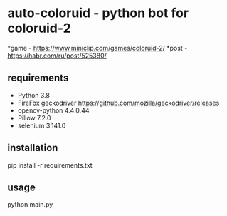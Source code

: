 # auto-coloruid - python bot for coloruid-2
*game - https://www.miniclip.com/games/coloruid-2/
*post - https://habr.com/ru/post/525380/
## requirements
* Python 3.8 
* FireFox geckodriver https://github.com/mozilla/geckodriver/releases
* opencv-python 4.4.0.44
* Pillow 7.2.0
* selenium 3.141.0
## installation
pip install -r requirements.txt
## usage
python main.py
